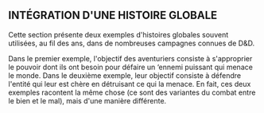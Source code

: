 ## INTÉGRATION D'UNE HISTOIRE GLOBALE

Cette section présente deux exemples d'histoires globales
souvent utilisées, au fil des ans, dans de nombreuses
campagnes connues de D&D.

Dans le premier exemple, l'objectif des aventuriers consiste
à s'approprier le pouvoir dont ils ont besoin pour défaire un
‘ennemi puissant qui menace le monde. Dans le deuxième
exemple, leur objectif consiste à défendre l'entité qui leur
est chère en détruisant ce qui la menace. En fait, ces deux
exemples racontent la même chose (ce sont des variantes du
combat entre le bien et le mal), mais d'une manière différente.
